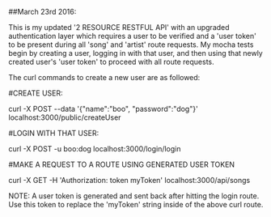 ##March 23rd 2016:

This is my updated '2 RESOURCE RESTFUL API' with an upgraded authentication layer which requires a user to be verified and a 'user token' to be present during all 'song' and 'artist' route requests.  My mocha tests begin by creating a user, logging in with that user, and then using that newly created user's 'user token' to proceed with all route requests.

The curl commands to create a new user are as followed:

#CREATE USER:

curl -X POST --data '{"name":"boo", "password":"dog"}' localhost:3000/public/createUser

#LOGIN WITH THAT USER:

curl -X POST -u boo:dog localhost:3000/login/login

#MAKE A REQUEST TO A ROUTE USING GENERATED USER TOKEN

curl -X GET -H 'Authorization: token myToken' localhost:3000/api/songs

NOTE: A user token is generated and sent back after hitting the login route.  Use this token to replace the 'myToken' string inside of the above curl route.
